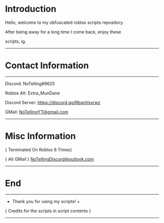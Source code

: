 # Introduction

Hello, welcome to my obfuscated roblox scripts repository.

After being away for a long time I come back, enjoy these

scripts, ig.

---------------------------------------------------

# Contact Information

---------------------------------------------------

Discord: NoTelling#9625

Roblox Alt: Extra_MunDane

Discord Server: https://discord.gg/RbqnVsxrwz

GMail: NoTellingYT@gmail.com

---------------------------------------------------

# Misc Information

{ Terminated On Roblox 6 Times}

{ Alt GMail } NoTellingDiscord@outlook.com

--------------------------------------------------

# End

--------------------------------------------------

+ Thank you for using my scripts! +

{ Credits for the scripts in script contents }

-------------------------------------------------
